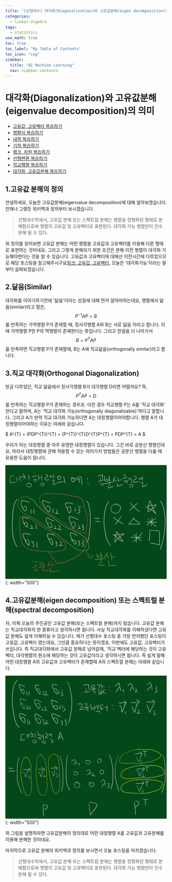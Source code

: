 ```yaml
---
title: "[선형대수] 대각화(Diagonalization)와 고유값분해(eigen decomposition)의 의미" 
categories:
  - linear-algebra
tags:
  - statistics
use_math: true
toc: true
toc_label: "My Table of Contents"
toc_icon: "cog"
sidebar:
  title: "AI Machine Learning"
  nav: sidebar-contents
---
```



# 대각화(Diagonalization)와 고유값분해(eigenvalue decomposition)의 의미

* [고유값, 고유벡터 복습하기](https://losskatsu.github.io/linear-algebra/eigen/)
* [행렬식 복습하기](https://losskatsu.github.io/linear-algebra/determinant/)
* [내적 복습하기](https://losskatsu.github.io/linear-algebra/innerproduct/)
* [기저 복습하기](https://losskatsu.github.io/linear-algebra/basis/)
* [랭크, 차원 복습하기](https://losskatsu.github.io/linear-algebra/rank-dim/)
* [선형변환 복습하기](https://losskatsu.github.io/linear-algebra/linear-trans/)
* [직교행렬 복습하기](https://losskatsu.github.io/linear-algebra/orthogonal/)
* [대각화, 고유값분해 복습하기](https://losskatsu.github.io/linear-algebra/eigen-decomposition/)

## 1.고유값 분해의 정의

안녕하세요, 오늘은 고유값분해(eigenvalue decomposition)에 대해 알아보겠습니다. 언제나 그랬듯 위키백과 정의부터 보시겠습니다.

> 선형대수학에서, 고유값 분해 또는 스펙트럼 분해는 행렬을 정형화된 형태로 분해함으로써 행렬이 고유값 및 고유벡터로 표현된다. 
대각화 가능 행렬만이 인수분해 될 수 있다. 

위 정의를 읽어보면 고유값 분해는 어떤 행렬을 고유값과 고유벡터를 이용해 다른 형태로 표현하는 것이네요. 
그리고 그렇게 분해되기 위한 조건은 분해 이전 행렬이 대각화 가능해야한다는 것을 알 수 있습니다. 
고유값과 고유벡터에 대해선 이전시간에 다루었으므로 해당 포스팅을 참고해주시구요[링크: 고유값, 고유벡터](https://losskatsu.github.io/linear-algebra/eigen/), 
오늘은 '대각화가능'이라는 말부터 살펴보겠습니다.

## 2.닮음(Similar)

대각화를 이야기하기전에 '닮음'이라는 성질에 대해 먼저 알아야하는데요, 
행렬에서 닮음(similar)라고 함은, $$P^{-1}AP = B$$를 만족하는 가역행렬 P가 존재할 때, 
정사각행렬 A와 B는 서로 닮음 이라고 합니다. 
이 때 가역행렬 P란 P의 역행렬이 존재한다는 뜻입니다. 
그리고 한걸음 더 나아가서 $$ B = P^{T}AP$$를 만족하면 직교행렬 P가 존재할때, 
B는 A에 직교닮음(orthogonally similar)라고 합니다.

## 3.직교 대각화(Orthogonal Diagonalization)

방금 다루었던, 직교 닮음에서 정사각행렬 B가 대각행렬 D라면 어떨까요? 
즉, $$P^{T}AP = D$$를 만족하는 직교행렬 P가 존재하는 경우죠. 
이런 경우 직교행렬 P는 A를 '직교 대각화' 한다고 말하며, 
A는 '직교 대각화 가능(orthogonally diagonalizable)'하다고 말합니다. 
그리고 A가 만약 직교 대각화 가능하다면 A는 대칭행렬이어야합니다. 
행렬 A가 대칭행렬이어야하는 이유는 아래와 같습니다.

$ A^{T} = (PDP^{T})^{T} = (P^{T})^{T}D^{T}P^{T} = PDP^{T} = A $

우리가 아는 대칭행렬 중 아주 유명한 대칭행렬이 있습니다. 
그건 바로 공분산 행렬인데요, 
따라서 대칭행렬에 관해 적용할 수 있는 여러가지 방법들은 공분산 행렬을 다룰 때 유용한 도움이 됩니다. 

![figure01](/assets/images/eigen_decomposition/covariance_matrix.jpg){: width="500"}

## 4.고유값분해(eigen decomposition) 또는 스펙트럴 분해(spectral decomposition)

자, 이제 오늘의 주인공인 고유값 분해(또는 스펙트럴 분해)까지 왔습니다. 
고유값 분해는 직교대각화의 한 종류라고 생각하시면 됩니다. 
사실 직교대각화를 이해하셨다면 고유값 분해도 쉽게 이해하실 수 있습니다. 
제가 선형대수 포스팅 중 가장 먼저했던 포스팅이 고유값, 고유벡터 였는데요, 그만큼 중요하다는 뜻이겠죠. 
이번에도 고유값, 고유벡터가 쓰입니다. 
즉 직교대각화에서 고유값 분해로 넘어갈때, '직교'벡터에 해당하는 것이 고유벡터, 
대각행렬의 원소에 해당하는 것이 고유값이라고 생각하시면 됩니다. 
즉 쉽게 말해 어떤 대칭행렬 A의 고유값과 고유벡터가 존재할때 A의 스펙트럴 분해는 아래와 같습니다.

![figure02](/assets/images/eigen_decomposition/covariance_matrix2.jpg){: width="500"}

위 그림을 설명하자면 고유값분해의 정의대로 어떤 대칭행렬 A를 고유값과 고유분해를 이용해 분해한 것이네요.

마지막으로 고유값 분해의 위키백과 정의를 보시면서 오늘 포스팅을 마치겠습니다.

> 선형대수학에서, 고유값 분해 또는 스펙트럼 분해는 행렬을 정형화된 형태로 분해함으로써 행렬이 고유값 및 고유벡터로 표현된다. 
대각화 가능 행렬만이 인수분해 될 수 있다.
